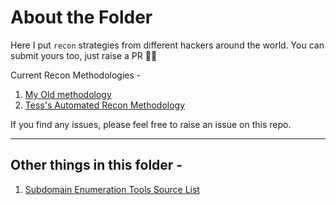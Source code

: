 # About the Folder
Here I put `recon` strategies from different hackers around the world. You can submit yours too, just raise a PR 🙌😃

Current Recon Methodologies - 
1. [My Old methodology](./recon-old/)
2. [Tess's Automated Recon Methodology](./recon-tess/)

If you find any issues, please feel free to raise an issue on this repo.

<hr />

## Other things in this folder - 

1. [Subdomain Enumeration Tools Source List](./SubdomainEnumeration.md)